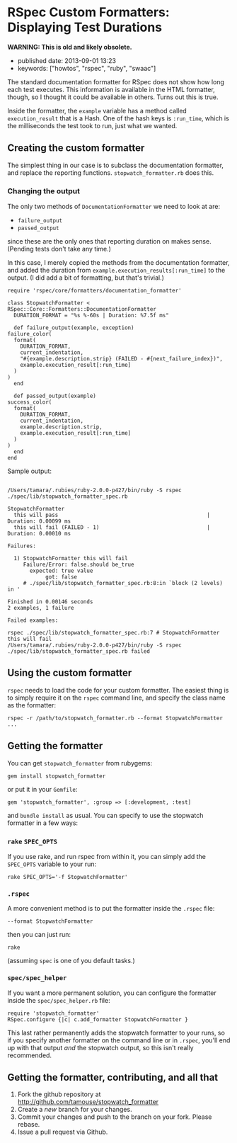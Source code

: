 RSpec Custom Formatters: Displaying Test Durations
==================================================

**WARNING: This is old and likely obsolete.**

-   published date: 2013-09-01 13:23
-   keywords: \[\"howtos\", \"rspec\", \"ruby\", \"swaac\"\]

The standard documentation formatter for RSpec does not show how long each test executes. This information is available in the HTML formatter, though, so I thought it could be available in others. Turns out this is true.

Inside the formatter, the `example` variable has a method called `execution_result` that is a Hash. One of the hash keys is `:run_time`, which is the milliseconds the test took to run, just what we wanted.

Creating the custom formatter
-----------------------------

The simplest thing in our case is to subclass the documentation formatter, and replace the reporting functions. `stopwatch_formatter.rb` does this.

### Changing the output

The only two methods of `DocumentationFormatter` we need to look at are:

-   `failure_output`
-   `passed_output`

since these are the only ones that reporting duration on makes sense. (Pending tests don\'t take any time.)

In this case, I merely copied the methods from the documentation formatter, and added the duration from `example.execution_results[:run_time]` to the output. (I did add a bit of formatting, but that\'s trivial.)

``` {.ruby}
require 'rspec/core/formatters/documentation_formatter'

class StopwatchFormatter < RSpec::Core::Formatters::DocumentationFormatter
  DURATION_FORMAT = "%s %-60s | Duration: %7.5f ms"

  def failure_output(example, exception)
failure_color(
  format(
    DURATION_FORMAT,
    current_indentation,
    "#{example.description.strip} (FAILED - #{next_failure_index})",
    example.execution_result[:run_time]
  )
)
  end

  def passed_output(example)
success_color(
  format(
    DURATION_FORMAT,
    current_indentation,
    example.description.strip,
    example.execution_result[:run_time]
  )
)
  end
end
```

Sample output:

<pre><code>
/Users/tamara/.rubies/ruby-2.0.0-p427/bin/ruby -S rspec ./spec/lib/stopwatch_formatter_spec.rb

StopwatchFormatter
  this will pass                                               | Duration: 0.00099 ms
  this will fail (FAILED - 1)                                  | Duration: 0.00010 ms

Failures:

  1) StopwatchFormatter this will fail
     Failure/Error: false.should be_true
       expected: true value
            got: false
     # ./spec/lib/stopwatch_formatter_spec.rb:8:in `block (2 levels) in <top (required)>'

Finished in 0.00146 seconds
2 examples, 1 failure

Failed examples:

rspec ./spec/lib/stopwatch_formatter_spec.rb:7 # StopwatchFormatter this will fail
/Users/tamara/.rubies/ruby-2.0.0-p427/bin/ruby -S rspec ./spec/lib/stopwatch_formatter_spec.rb failed
</code></pre>

Using the custom formatter
--------------------------

`rspec` needs to load the code for your custom formatter. The easiest thing is to simply require it on the `rspec` command line, and specify the class name as the formatter:

``` {.shell-script}
rspec -r /path/to/stopwatch_formatter.rb --format StopwatchFormatter ...
```

Getting the formatter
---------------------

You can get `stopwatch_formatter` from rubygems:

``` {.shell-script}
gem install stopwatch_formatter
```

or put it in your `Gemfile`:

``` {.shell-script}
gem 'stopwatch_formatter', :group => [:development, :test]
```

and `bundle install` as usual. You can specify to use the stopwatch formatter in a few ways:

### `rake` `SPEC_OPTS`

If you use rake, and run rspec from within it, you can simply add the `SPEC_OPTS` variable to your run:

``` {.shell-script}
rake SPEC_OPTS='-f StopwatchFormatter'
```

### `.rspec`

A more convenient method is to put the formatter inside the `.rspec` file:

``` {.shell-script}
--format StopwatchFormatter
```

then you can just run:

``` {.shell-script}
rake
```

(assuming `spec` is one of you default tasks.)

### `spec/spec_helper`

If you want a more permanent solution, you can configure the formatter inside the `spec/spec_helper.rb` file:

``` {.html}
require 'stopwatch_formatter'
RSpec.configure {|c| c.add_formatter StopwatchFormatter }
```

This last rather permanently adds the stopwatch formatter to your runs, so if you specify another formatter on the command line or in `.rspec`, you\'ll end up with that output *and* the stopwatch output, so this isn\'t really recommended.

Getting the formatter, contributing, and all that
-------------------------------------------------

1.  Fork the github repository at <http://github.com/tamouse/stopwatch_formatter>
2.  Create a *new* branch for your changes.
3.  Commit your changes and push to the branch on your fork. Please rebase.
4.  Issue a pull request via Github.
